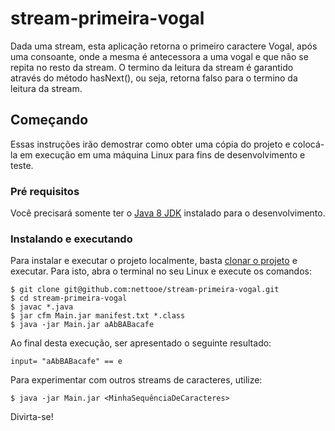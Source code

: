 # stream-primeira-vogal

Dada uma stream, esta aplicação retorna o primeiro caractere Vogal, após uma consoante, onde a mesma é antecessora a uma vogal e que não se repita no resto da stream. O termino da leitura da stream é garantido através do método hasNext(), ou seja, retorna falso para o termino da leitura da stream.

## Começando
Essas instruções irão demostrar como obter uma cópia do projeto e colocá-la em execução em uma máquina Linux para fins de desenvolvimento e teste.

### Pré requisitos
Você precisará somente ter o [Java 8 JDK](http://www.oracle.com/technetwork/pt/java/javase/downloads/index.html) instalado  para o desenvolvimento.

### Instalando e executando
Para instalar e executar o projeto localmente, basta [clonar o projeto](https://help.github.com/articles/cloning-a-repository/) e executar. Para isto, abra o terminal no seu Linux e execute os comandos:
```
$ git clone git@github.com:nettooe/stream-primeira-vogal.git
$ cd stream-primeira-vogal
$ javac *.java
$ jar cfm Main.jar manifest.txt *.class
$ java -jar Main.jar aAbBABacafe
```

Ao final desta execução, ser apresentado o seguinte resultado:
```
input= "aAbBABacafe" == e
```
Para experimentar com outros streams de caracteres, utilize:
```
$ java -jar Main.jar <MinhaSequênciaDeCaracteres>
```

Divirta-se!
